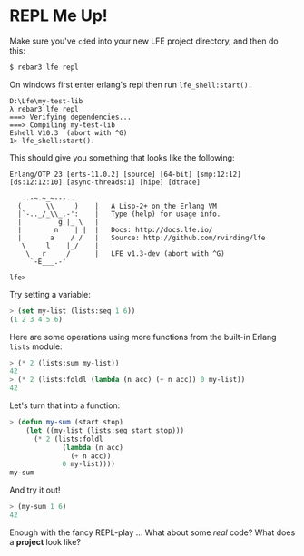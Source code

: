 # REPL Me Up!

Make sure you've `cd`ed into your new LFE project directory, and then do this:

```bash
$ rebar3 lfe repl
```

On windows first enter erlang's repl then  run `lfe_shell:start().`
```
D:\Lfe\my-test-lib
λ rebar3 lfe repl
===> Verifying dependencies...
===> Compiling my-test-lib
Eshell V10.3  (abort with ^G)
1> lfe_shell:start().
```

This should give you something that looks like the following:

```
Erlang/OTP 23 [erts-11.0.2] [source] [64-bit] [smp:12:12] [ds:12:12:10] [async-threads:1] [hipe] [dtrace]

   ..-~.~_~---..
  (      \\     )    |   A Lisp-2+ on the Erlang VM
  |`-.._/_\\_.-':    |   Type (help) for usage info.
  |         g |_ \   |
  |        n    | |  |   Docs: http://docs.lfe.io/
  |       a    / /   |   Source: http://github.com/rvirding/lfe
   \     l    |_/    |
    \   r     /      |   LFE v1.3-dev (abort with ^G)
     `-E___.-'

lfe>
```

Try setting a variable:

```lisp
> (set my-list (lists:seq 1 6))
(1 2 3 4 5 6)
```

Here are some operations using more functions from the built-in Erlang `lists` module:

```lisp
> (* 2 (lists:sum my-list))
42
> (* 2 (lists:foldl (lambda (n acc) (+ n acc)) 0 my-list))
42
```

Let's turn that into a function:

```lisp
> (defun my-sum (start stop)
    (let ((my-list (lists:seq start stop)))
      (* 2 (lists:foldl
             (lambda (n acc)
               (+ n acc))
             0 my-list))))
my-sum
```

And try it out!

```lisp
> (my-sum 1 6)
42
```

Enough with the fancy REPL-play ... What about some *real* code? What does a **project**
look like?
